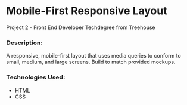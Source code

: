 # Mobile-First Responsive Layout
Project 2 - Front End Developer Techdegree from Treehouse

### Description:
A responsive, mobile-first layout that uses media queries to conform to small, medium, and large screens.  Build to match provided mockups.


### Technologies Used:
- HTML
- CSS

